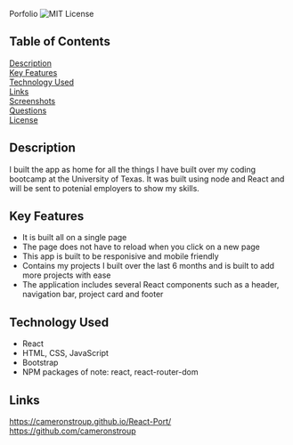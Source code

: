  Porfolio
![MIT License](https://img.shields.io/badge/license-MIT%20License-blue.svg)

## Table of Contents
[Description](#description) <br/>
[Key Features](#key-features) <br/>
[Technology Used](#technology-used) <br/>
[Links](#links) <br/>
[Screenshots](#screenshots) <br/>
[Questions](#questions) <br/>
[License](#license) <br/>

## Description
I built the app as home for all the things I have built over my coding bootcamp at the University of Texas. It was built using node and React and will be sent to potenial employers to show my skills.

## Key Features
- It is built all on a single page
- The page does not have to reload when you click on a new page
- This app is built to be responisive and mobile friendly 
- Contains my projects I built over the last 6 months and is built to add more projects with ease
- The application includes several React components such as a header, navigation bar, project card and footer


## Technology Used
- React
- HTML, CSS, JavaScript
- Bootstrap
- NPM packages of note: react, react-router-dom

## Links
https://cameronstroup.github.io/React-Port/
https://github.com/cameronstroup
